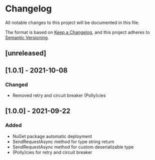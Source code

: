 # Changelog

All notable changes to this project will be documented in this file.

The format is based on [Keep a Changelog](https://keepachangelog.com/en/1.0.0/),
and this project adheres to [Semantic Versioning](https://semver.org/spec/v2.0.0.html).

## [unreleased]

## [1.0.1] - 2021-10-08

### Changed

- Removed retry and circuit breaker (Polly)cies

## [1.0.0] - 2021-09-22

### Added

- NuGet package automatic deployment
- SendRequestAsync method for type string return
- SendRequestAsync method for custom deserializable type
- (Polly)cies for retry and circuit breaker